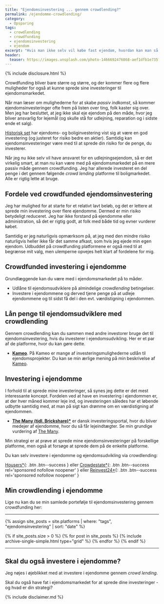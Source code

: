 ```yaml
---
title: "Ejendomsinvestering ... gennem crowdlending?"
permalink: /ejendomme-crowdlending/
category:
  - Opsparing
tags:
  - crowdlending
  - crowdfunding
  - ejendomsinvestering
  - ejendom
excerpt: "Hvis man ikke selv vil købe fast ejendom, hvordan kan man så investere i ejendomsmarkedet gennem crowdlending?"
header:
  teaser: https://images.unsplash.com/photo-1466692476868-aef1dfb1e735?ixlib=rb-1.2.1&ixid=eyJhcHBfaWQiOjEyMDd9&auto=format&fit=crop&w=400&q=80
---
```


{% include disclosure.html %}

Crowdfunding bliver bare større og større, og der kommer flere og flere muligheder for også at kunne sprede sine investeringer til ejendomsmarkedet.

Når man læser om mulighederne for at skabe _passiv indkomst_, så kommer ejendomsinvesteringer ofte frem på listen over ting, folk kaster sig over. Men jeg har besluttet, at jeg ikke skal eje ejendom på den måde, hvor jeg bliver ansvarlig for lejemål (og skulle stå for udlejning, reparation og i sidste ende et salg).

[Historisk set](https://finans.dk/privatokonomi/ECE10175690/forskere-den-bedste-langsigtede-investering-er-ikke-aktier/) har ejendoms- og boliginvestering vist sig at være en god investering (og justeret for risiko bedre en aktier). Samtidig kan ejendomsinvesteringer være med til at sprede din risiko for de penge, du investerer.

Når jeg nu ikke selv vil have ansvaret for en udlejningsejendom, så er det virkelig smart, at man nu kan være med på ejendomsmarkedet på en mere passiv måde gennem crowdfunding. Jeg har allerede investeret en del penge i det gennem følgende _crowd lending_ platforme til boligmarkedet. Alle er rigtig lette at bruge.

## Fordele ved crowdfunded ejendomsinvestering

Jeg har mulighed for at starte for et relativt lavt beløb, og det er lettere at sprede min investering over flere ejendomme. Dermed er min risiko betydeligt reduceret. Jeg har ikke forstand på ejendomme eller administration, så det er rigtig godt, at folk med både tid og evner vurderer købet.

Samtidig er jeg naturligvis opmærksom på, at jeg med den mindre risiko naturligvis heller ikke får det samme afkast, som hvis jeg ejede min egen ejendom. Udbuddet på crowdfunding platformene er også med til at begrænse mit valg, men ulemperne opvejes helt klart af fordelene for mig.

## Crowdfunded investering i ejendomme

Grundlæggende kan du være med i ejendomsmarkedet på to måder.

- Udlåne til ejendomsudviklere på almindelige _crowdlending_ betingelser.
- Investere i ejendommene og derved tjene penge på at udleje ejendommene og til sidst få del i den evt. værdistigning i ejendommen.

## Lån penge til ejendomsudviklere med crowdlending

Gennem crowdlending kan du sammen med andre investorer bruge det til ejendomsinvestering, hvis du investerer i ejendomsudvikling. Her er et par af de platforme, hvor du kan gøre dette.

- **[Kameo](/platform/kameo/)**. På Kameo er mange af investeringsmulighederne udlån til ejendomsprojekter. Du kan se min ærlige mening på min beskrivelse af [Kameo](/platform/kameo/).

## Investering i ejendomme

I forhold til at sprede mine investeringer, så synes jeg dette er det mest interessante koncept. Fordelen ved at have en investering i ejendommen er, at der hver måned kommer leje ind, og investeringen således har et løbende udbytte samtidig med, at man på sigt kan drømme om en værdistigning af ejendommen.

- **[The Many (tidl. Brickshare)\*](/platform/themany/)** er dansk investeringsportal, hvor du bliver medejer af ejendomme, hvor du så får lejeindtægter. Se min grundige vurdering af [The Many](/platform/themany/).

Min strategi er at prøve at sprede mine ejendomsinvesteringer på forskellige platforme, men også at forsøge at sprede dem på de enkelte platforme.

Du kan selv investere i ejendomme og ejendomsudvikling via crowdlending:

[Housers\*](/go/housers/){: .btn .btn--success } eller [Crowdestate\*](/go/crowdestate/){: .btn .btn--success rel='sponsored nofollow noopener' } eller [Reinvest24\*](/go/reinvest24/){: .btn .btn--success rel='sponsored nofollow noopener' }

## Min crowdlending i ejendomme

Lige nu kan du se min samlede portefølje til ejendomsinvestering gennem crowdfunding her:

***

<div class="feature__wrapper">

{% assign site_posts = site.platforms | where: "tags", "ejendomsinvestering" | sort: "date" %}

{% if site_posts.size > 0 %}
  {% for post in site_posts %}
    {% include archive-single-simple.html type="grid" %}
  {% endfor %}
{% endif %}

</div>

***

## Skal du også investere i ejendomme?

Jeg nøjes i øjeblikket med at investere i ejendomme gennem _crowd lending_.

Skal du også have fat i ejendomsmarkedet for at sprede dine investeringer - og hvad er din strategi?

{% include disclaimer.md %}
